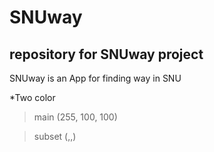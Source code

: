 SNUway
=============
repository for SNUway project
-------------
SNUway is an App for finding way in SNU

*Two color

>main    (255, 100, 100)

>subset  (,,)

